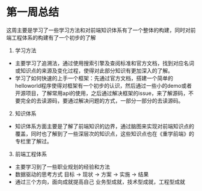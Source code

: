 # 第一周总结
这周主要是学习了一些学习方法和对前端知识体系有了一个整体的构建，同时对前端工程体系的构建有了一个初步的了解
1. 学习方法
- 主要学习了追溯法，通过使用搜索引擎及查阅标准和官方文档，找到对应名词或知识点的来源及变化过程，使得对此部分知识有更加深入的了解。
- 学习了如何快速的上手一个框架：先通过官方文档，搭建一个简单的helloworld程序使得对框架有一个初步的认识，然后通过一些小的demo或者开源项目，了解常用api的使用，之后通过解决框架的issue，来了解源码，不要完全的去读源码，要通过解决问题的方式，一部分一部分的去读源码。
2. 知识体系
- 知识体系方面主要是了解了前端知识的边界，通过脑图来实现对前端知识点的覆盖，同时也了解到了一些深层次的知识点，这些知识点也在《重学前端》的专栏里了解过。
3. 前端工程体系
- 主要学习到了一些职业规划的经验和方法
- 数据驱动的思考方式
目标 -> 现状 -> 方案 -> 实施 -> 结果
- 通过三个方向，面向成就提高自己
业务型成就，技术型成就，工程型成就
